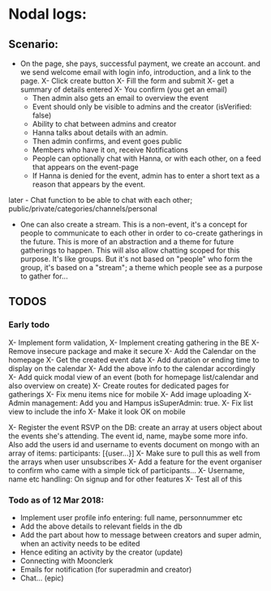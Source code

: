 # Nodal logs:

## Scenario:
- On the page, she pays, successful payment, we create an account. and we send welcome email with login info, introduction, and a link to the page.
	X- Click create button
	X- Fill the form and submit
	X- get a summary of details entered
	X- You confirm (you get an email)
	- Then admin also gets an email to overview the event
	- Event should only be visible to admins and the creator (isVerified: false)
	- Ability to chat between admins and creator
	- Hanna talks about details with an admin.
	- Then admin confirms, and event goes public 
	- Members who have it on, receive Notifications
	- People can optionally chat with Hanna, or with each other, on a feed that appears on the event-page
	- If Hanna is denied for the event, admin has to enter a short text as a reason that appears by the event.

later	- Chat function to be able to chat with each other; public/private/categories/channels/personal

- One can also create a stream. This is a non-event, it's a concept for people to communicate to each other
 in order to co-create gatherings in the future. This is more of an abstraction and a theme for future
  gatherings to happen. This will also allow chatting scoped for this purpose. It's like groups. But it's
   not based on "people" who form the group, it's based on a "stream"; a theme which people see as a
    purpose to gather for...


## TODOS
### Early todo
X- Implement form validation,
X- Implement creating gathering in the BE
X- Remove insecure package and make it secure
X- Add the Calendar on the homepage 
X- Get the created event data
X- Add duration or ending time to display on the calendar
X- Add the above info to the calendar accordingly
X- Add quick modal view of an event (both for homepage list/calendar and also overview on create)
X- Create routes for dedicated pages for gatherings
X- Fix menu items nice for mobile
X- Add image uploading
X- Admin management: Add you and Hampus isSuperAdmin: true.
X- Fix list view to include the info
X- Make it look OK on mobile

X- Register the event RSVP on the DB: create an array at users object about the events she's attending. The event id, name, maybe some more info. Also add the users id and username to events document on mongo with an array of items: participants: [{user...}]
X- Make sure to pull this as well from the arrays when user unsubscribes
X- Add a feature for the event organiser to confirm who came with a simple tick of participants... 
X- Username, name etc handling: On signup and for other features
X- Test all of this

### Todo as of 12 Mar 2018:
- Implement user profile info entering: full name, personnummer etc
- Add the above details to relevant fields in the db
- Add the part about how to message between creators and super admin, when an activity needs to be edited  
- Hence editing an activity by the creator (update)
- Connecting with Moonclerk 
- Emails for notification (for superadmin and creator)
- Chat... (epic)


